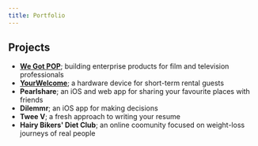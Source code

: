 ```yaml
---
title: Portfolio
---
```


## Projects

* [**We Got POP**](../pages/wegotpop/_about_wegotpop); building enterprise products for film and television professionals
* [**YourWelcome**](../pages/yourwelcome/_about_yourwelcome); a hardware device for short-term rental guests
* **Pearlshare**; an iOS and web app for sharing your favourite places with friends
* **Dilemmr**; an iOS app for making decisions
* **Twee V**; a fresh approach to writing your resume
* **Hairy Bikers' Diet Club**; an online coomunity focused on weight-loss journeys of real people
